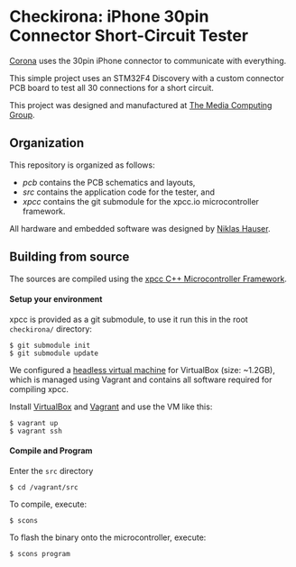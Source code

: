 # Checkirona: iPhone 30pin Connector Short-Circuit Tester

[Corona][corona] uses the 30pin iPhone connector to communicate with everything.

This simple project uses an STM32F4 Discovery with a custom connector PCB board to test all 30 connections for a short circuit.

This project was designed and manufactured at [The Media Computing Group][i10].


## Organization


This repository is organized as follows:

-	*pcb* contains the PCB schematics and layouts,
- 	*src* contains the application code for the tester, and
-	*xpcc* contains the git submodule for the xpcc.io microcontroller framework.

All hardware and embedded software was designed by [Niklas Hauser][hauser].

## Building from source

The sources are compiled using the [xpcc C++ Microcontroller Framework][xpcc].

#### Setup your environment

xpcc is provided as a git submodule, to use it run this in the root `checkirona/` directory:

	$ git submodule init
	$ git submodule update
	
We configured a [headless virtual machine][rca-vm] for VirtualBox (size: ~1.2GB), which
is managed using Vagrant and contains all software required for compiling xpcc.

Install [VirtualBox][] and [Vagrant][] and use the VM like this:

    $ vagrant up
    $ vagrant ssh

#### Compile and Program


Enter the `src` directory

	$ cd /vagrant/src

To compile, execute:

	$ scons

To flash the binary onto the microcontroller, execute:

	$ scons program


[i10]: http://hci.rwth-aachen.de
[corona]: http://hci.rwth-aachen.de/corona
[hauser]: http://hci.rwth-aachen.de/hauser

[xpcc]: http://xpcc.io
[virtualbox]: https://www.virtualbox.org/wiki/Downloads
[vagrant]: http://www.vagrantup.com/downloads.html
[rca-vm]: https://github.com/roboterclubaachen/rca-vm
